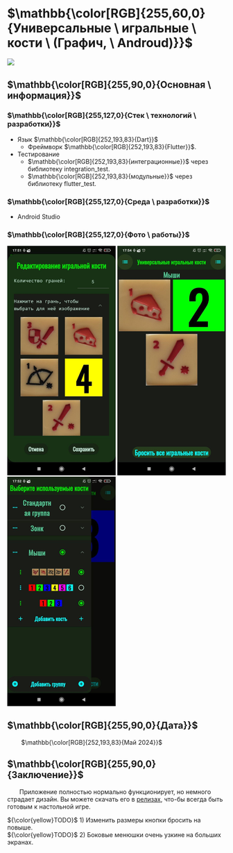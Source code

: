 # $\mathbb{\color[RGB]{255,60,0}{Универсальные \ игральные \ кости \ (Графич, \ Androud)}}$

[<img src="Info/I_Icon.ico" width="160"/>](Info/launcher_icon.jpg)

## $\mathbb{\color[RGB]{255,90,0}{Основная \ информация}}$

### $\mathbb{\color[RGB]{255,127,0}{Стек \ технологий \ разработки}}$

- Язык $\mathbb{\color[RGB]{252,193,83}{Dart}}$
	+ Фреймворк $\mathbb{\color[RGB]{252,193,83}{Flutter}}$.
- Тестирование
	+ $\mathbb{\color[RGB]{252,193,83}{интеграционные}}$ через библиотеку integration_test.
	+ $\mathbb{\color[RGB]{252,193,83}{модульные}}$ через библиотеку flutter_test.

### $\mathbb{\color[RGB]{255,127,0}{Среда \ разработки}}$

- Android Studio

### $\mathbb{\color[RGB]{255,127,0}{Фото \ работы}}$

[<img src="Info/dice_editing.jpg" width="250"/>](Info/dice_editing.jpg)
[<img src="Info/dice_roll.jpg" width="250"/>](Info/dice_roll.jpg)
[<img src="Info/dice_choosing.jpg" width="250"/>](Info/dice_choosing.jpg)

## $\mathbb{\color[RGB]{255,90,0}{Дата}}$

&emsp;&emsp; $\mathbb{\color[RGB]{252,193,83}{Май 2024}}$

## $\mathbb{\color[RGB]{255,90,0}{Заключение}}$

&emsp;&emsp;Приложение полностью нормально функционирует, но немного страдает дизайн. Вы можете скачать его в [релизах](releases/latest), что-бы всегда быть готовым к настольной игре.

${\color{yellow}TODO}$ 1) Изменить размеры кнопки бросить на повыше.\
${\color{yellow}TODO}$ 2) Боковые менюшки очень узкине на больших экранах.
